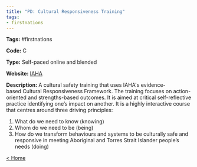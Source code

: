 ```yaml
---
title: "PD: Cultural Responsiveness Training"
tags:
- firstnations
---
```


<p><b>Tags:</b> #firstnations</p>
<p><b>Code:</b> C</p>
<p><b>Type:</b> Self-paced online and blended</p>
<p><b>Website:</b>
<a href="https://iaha.com.au/iaha-consulting/cultural-responsiveness-training/">IAHA</a></p>

<p><b>Description:</b>
A cultural safety training that uses IAHA's evidence-based Cultural Responsiveness Framework. The training focuses on action-oriented and strengths-based outcomes. It is aimed at critical self-reflective practice identifying one’s impact on another. It is a highly interactive course that centres around three driving principles:</p>

<p>
<ol>
<li>What do we need to know (knowing)</li>
<li>Whom do we need to be (being)</li>
<li>How do we transform behaviours and systems to be culturally safe and responsive in meeting Aboriginal and Torres Strait Islander people’s needs (doing)</li>
</ol>
</p>

<p><a href="https://speechiegoodies.github.io/CPD-Vault">&lt; Home</a></p>